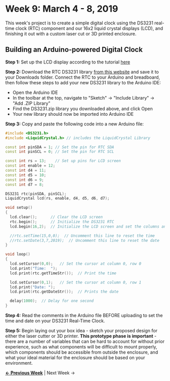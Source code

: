 # Week 9: March 4 - 8, 2019

This week's project is to create a simple digital clock using the DS3231 real-time clock (RTC) component and our 16x2 liquid crystal displays (LCD), and finishing it out with a custom laser cut  or 3D printed enclosure.

## Building an Arduino-powered Digital Clock

**Step 1:** Set up the LCD display according to the tutorial [here](https://learn.sparkfun.com/tutorials/sparkfun-inventors-kit-experiment-guide---v40/circuit-4a-lcd-hello-world)

**Step 2:** Download the RTC DS3231 library [from this website](http://www.rinkydinkelectronics.com/library.php?id=73) and save it to your Downloads folder. Connect the RTC to your Arduino and breadboard, then follow these steps to add your new DS3231 library to the Arduino IDE:
* Open the Arduino IDE
* In the toolbar at the top, navigate to "Sketch" -> "Include Library" -> "Add .ZIP Library"
* Find the DS3231.zip library you downloaded above, and click Open
* Your new library should now be imported into Arduino IDE

**Step 3:** Copy and paste the following code into a new Arduino file:
```c++
#include <DS3231.h>
#include <LiquidCrystal.h> // includes the LiquidCrystal Library

const int pinSDA = 1; // Set the pin for RTC SDA
const int pinSCL = 0; // Set the pin for RTC SCL

const int rs = 13;    // Set up pins for LCD screen
const int enable = 12;
const int d4 = 11;
const int d5 = 10;
const int d6 = 9;
const int d7 = 8;

DS3231 rtc(pinSDA, pinSCL);
LiquidCrystal lcd(rs, enable, d4, d5, d6, d7);

void setup()
{
  lcd.clear();      // Clear the LCD screen
  rtc.begin();      // Initialize the DS3231 RTC
  lcd.begin(16,2);  // Initialize the LCD screen and set the columns and rows

  //rtc.setTime(15,0,0);  // Uncomment this line to reset the time
  //rtc.setDate(3,7,2019);  // Uncomment this line to reset the date
}

void loop()
{
  lcd.setCursor(0,0);   // Set the cursor at column 0, row 0
  lcd.print("Time:  ");
  lcd.print(rtc.getTimeStr());  // Print the time

  lcd.setCursor(0,1);   // Set the cursor at column 0, row 1
  lcd.print("Date: ");
  lcd.print(rtc.getDateStr());  // Prints the date

  delay(1000);  // Delay for one second
}
```

**Step 4:** Read the comments in the Arduino file BEFORE uploading to set the time and date on your DS3231 Real-Time Clock.

**Step 5:** Begin laying out your box idea - sketch your proposed design for either the laser cutter or 3D printer. **This prototype phase is important** - there are a number of variables that can be hard to account for without prior experience, such as what components will be difficult to mount properly, which components should be accessible from outside the enclosure, and what your ideal material for the enclosure should be based on your environment. 

**[&larr; Previous Week](https://jlaurentpdx.github.io/beginning-maker-tech/week/7)** | Next Week &rarr;
